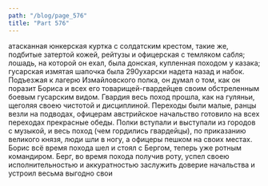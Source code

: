 ```yaml
---
path: "/blog/page_576"
title: "Part 576"
---
```


атасканная юнкерская куртка с солдатским крестом, такие же, подбитые затертой кожей, рейтузы и офицерская с темляком сабля; лошадь, на которой он ехал, была донская, купленная походом у казака; гусарская измятая шапочка была 290ухарски надета назад и набок. Подъезжая к лагерю Измайловского полка, он думал о том, как он поразит Бориса и всех его товарищей-гвардейцев своим обстреленным боевым гусарским видом.
Гвардия весь поход прошла, как на гуляньи, щеголяя своею чистотой и дисциплиной. Переходы были малые, ранцы везли на подводах, офицерам австрийское начальство готовило на всех переходах прекрасные обеды. Полки вступали и выступали из городов с музыкой, и весь поход (чем гордились гвардейцы), по приказанию великого князя, люди шли в ногу, а офицеры пешком на своих местах. Борис всё время похода шел и стоял с Бергом, теперь уже ротным командиром. Берг, во время похода получив роту, успел своею исполнительностью и аккуратностью заслужить доверие начальства и устроил весьма выгодно свои
